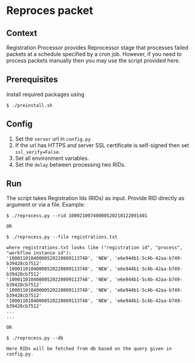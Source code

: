 # Reproces packet

## Context
Registration Processor provides Reprocessor stage that processes failed packets at a schedule specified by a cron job. However, if you need to process packets manually then you may use the script provided here.

## Prerequisites
Install required packages using
```
$ ./preinstall.sh
```
## Config
1. Set the `server` url in `config.py`
1. If the url has HTTPS and server SSL certificate is self-signed then set `ssl_verify=False`.
1. Set all environment variables.
1. Set the `delay` between processing two RIDs.

## Run
The script takes Registration Ids (RIDs) as input. Provide RID directly as argument or via a file. Example:
```
$ ./reprocess.py --rid 10002100740000520210122091401

OR

$ ./reprocess.py --file registrations.txt

where registrations.txt looks like ("registration id", "process", "workflow instance id"):
'10001101040000520220809113748', 'NEW', 'e6e944b1-5c4b-42aa-b749-b39428cb7512'
'10001101040000520220809113748', 'NEW', 'e6e944b1-5c4b-42aa-b749-b39428cb7512'
'10001101040000520220809113748', 'NEW', 'e6e944b1-5c4b-42aa-b749-b39428cb7512'
'10001101040000520220809113748', 'NEW', 'e6e944b1-5c4b-42aa-b749-b39428cb7512'
'10001101040000520220809113748', 'NEW', 'e6e944b1-5c4b-42aa-b749-b39428cb7512'
...
...

OR

$ ./reprocess.py --db

Here RIDs will be fetched from db based on the query given in config.py.
```


